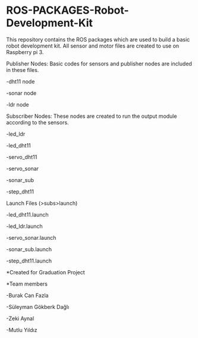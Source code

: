# ROS-PACKAGES-Robot-Development-Kit
This repository contains the ROS packages which are used to build a basic robot development kit. All sensor and motor files are created to use on Raspberry pi 3.

Publisher Nodes: Basic codes for sensors and publisher nodes are included in these files.
 
 -dht11 node
 
 -sonar node
 
 -ldr node

Subscriber Nodes: These nodes are created to run the output module according to the sensors.
 
 
 -led_ldr
 
 -led_dht11
 
 -servo_dht11
 
 -servo_sonar
 
 -sonar_sub
 
 -step_dht11

Launch Files
(>subs>launch)

-led_dht11.launch

-led_ldr.launch

-servo_sonar.launch

-sonar_sub.launch

-step_dht11.launch

*Created for Graduation Project

*Team members

-Burak Can Fazla

-Süleyman Gökberk Dağlı

-Zeki Aynal

-Mutlu Yıldız

